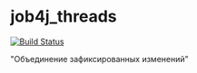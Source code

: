 # job4j_threads

[![Build Status](https://app.travis-ci.com/ivanmaleev/job4j_threads.svg?branch=main)](https://app.travis-ci.com/ivanmaleev/job4j_threads)


"Объединение зафиксированных изменений"